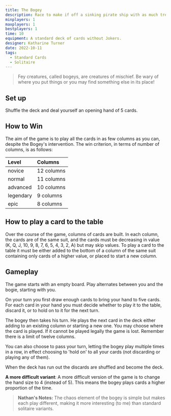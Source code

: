 ```yaml
---
title: The Bogey
description: Race to make if off a sinking pirate ship with as much treasure as you can.
minplayers: 1
maxplayers: 1
bestplayers: 1
time: 10
equipment: A standard deck of cards without Jokers.
designer: Katharine Turner
date: 2022-10-11
tags:
  - Standard Cards
  - Solitaire
---
```


> Fey creatures, called bogeys, are creatures of mischief. Be wary of where you put things or you may find something else in its place!

## Set up

Shuffle the deck and deal yourself an opening hand of 5 cards.

## How to Win

The aim of the game is to play all the cards in as few columns as you can, despite the Bogey's intervention. The win criterion, in terms of number of columns, is as follows:

|Level |Columns |
|:---|:---|
|novice |12 columns |
|normal |11 columns |
|advanced |10 columns |
|legendary |9 columns |
|epic |8 columns |

## How to play a card to the table

Over the course of the game, columns of cards are built. In each column, the cards are of the same suit, and the cards must be decreasing in value (K, Q, J, 10, 9, 8, 7, 6, 5, 4, 3, 2, A) but may skip values. To play a card to the table it must be either added to the bottom of a column of the same suit containing only cards of a higher value, or placed to start a new column.

## Gameplay

The game starts with an empty board. Play alternates between you and the bogie, starting with you.

On your turn you first draw enough cards to bring your hand to five cards. For each card in your hand you must decide whether to play it to the table, discard it, or to hold on to it for the next turn.

The bogey then takes his turn. He plays the next card in the deck either adding to an existing column or starting a new one. You may choose where the card is played. If it cannot be played legally the game is lost. Remember there is a limit of twelve columns.

You can also choose to pass your turn, letting the bogey play multiple times in a row, in effect choosing to 'hold on' to all your cards (not discarding or playing any of them).

When the deck has run out the discards are shuffled and become the deck.

**A more difficult variant**: A more difficult version of the game is to change the hand size to 4 (instead of 5). This means the bogey plays cards a higher proportion of the time.

> **Nathan's Notes:** The chaos element of the bogey is simple but makes each play different, making it more interesting (to me) than standard solitaire variants.
